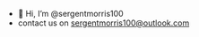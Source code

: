 - 👋 Hi, I’m @sergentmorris100
- contact us on sergentmorris100@outlook.com
<!---
sergentmorris100/sergentmorris100 is a ✨ special ✨ repository because its `README.md` (this file) appears on your GitHub profile.
You can click the Preview link to take a look at your changes.
--->
